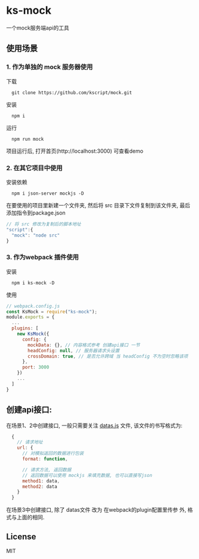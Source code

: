 # ks-mock
一个mock服务端api的工具

## 使用场景
### 1. 作为单独的 mock 服务器使用
下载
```git
  git clone https://github.com/kscript/mock.git
```
安装
```npm
  npm i
```
运行
```npm
  npm run mock
```
项目运行后, 打开首页(http://localhost:3000) 可查看demo

### 2. 在其它项目中使用
安装依赖
```npm
  npm i json-server mockjs -D
```
在要使用的项目里新建一个文件夹, 然后将 src 目录下文件复制到该文件夹, 最后添加指令到package.json
```javascript
// 将 src 修改为复制后的脚本地址
"script":{
  "mock": "node src"
}
```

### 3. 作为webpack 插件使用
安装
```npm
  npm i ks-mock -D
```
使用
```javascript
// webpack.config.js
const KsMock = require("ks-mock");
module.exports = {
  ...
  plugins: [
    new KsMock({
      config: {
        mockData: {}, // 内容格式参考 创建api接口 一节
        headConfig: null, // 服务器请求头设置
        crossDomain: true, // 是否允许跨域 当 headConfig 不为空时忽略该项
      },
      port: 3000
    })
    ...
  ]
}
```

## 创建api接口:
  在场景1、2中创建接口, 一般只需要关注 [datas.js]("https://github.com/kscript/moke/core/datas.js") 文件,
  该文件的书写格式为:
```javascript
  {
    // 请求地址
    url: {
      // 对模拟返回的数据进行包装
      format: function, 

      // 请求方法, 返回数据
      // 返回数据可以使用 mockjs 来填充数据, 也可以直接写json
      method1: data,
      method2: data
    }
  }
```
  在场景3中创建接口, 除了 datas文件 改为 在webpack的plugin配置里传参 外, 格式与上面的相同.

## License
MIT